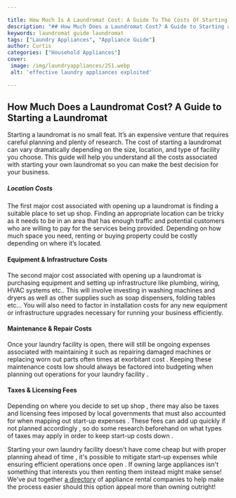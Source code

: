 ```yaml
---

title: How Much Is A Laundromat Cost: A Guide To The Costs Of Starting A Laundromat
description: "## How Much Does a Laundromat Cost? A Guide to Starting a Laundromat...continue on"
keywords: laundromat guide laundromat
tags: ["Laundry Appliances", "Appliance Guide"]
author: Curtis
categories: ["Household Appliances"]
cover: 
 image: /img/laundryappliances/251.webp
 alt: 'effective laundry appliances exploited'

---
```


## How Much Does a Laundromat Cost? A Guide to Starting a Laundromat 

Starting a laundromat is no small feat. It’s an expensive venture that requires careful planning and plenty of research. The cost of starting a laundromat can vary dramatically depending on the size, location, and type of facility you choose. This guide will help you understand all the costs associated with starting your own laundromat so you can make the best decision for your business. 

##### Location Costs 
The first major cost associated with opening up a laundromat is finding a suitable place to set up shop. Finding an appropriate location can be tricky as it needs to be in an area that has enough traffic and potential customers who are willing to pay for the services being provided. Depending on how much space you need, renting or buying property could be costly depending on where it’s located. 

 #### Equipment & Infrastructure Costs 
The second major cost associated with opening up a laundromat is purchasing equipment and setting up infrastructure like plumbing, wiring, HVAC systems etc.. This will involve investing in washing machines and dryers as well as other supplies such as soap dispensers, folding tables etc… You will also need to factor in installation costs for any new equipment or infrastructure upgrades necessary for running your business efficiently. 

 #### Maintenance & Repair Costs 
Once your laundry facility is open, there will still be ongoing expenses associated with maintaining it such as repairing damaged machines or replacing worn out parts often times at exorbitant cost . Keeping these maintenance costs low should always be factored into budgeting when planning out operations for your laundry facility . 

 #### Taxes & Licensing Fees 
Depending on where you decide to set up shop , there may also be taxes and licensing fees imposed by local governments that must also accounted for when mapping out start-up expenses . These fees can add up quickly if not planned accordingly , so do some research beforehand on what types of taxes may apply in order to keep start-up costs down . 

 Starting your own laundry facility doesn't have come cheap but with proper planning ahead of time , it's possible to mitigate start-up expenses while ensuring efficient operations once open . If owning large appliances isn't something that interests you then renting them instead might make sense! We've put together [a directory](./pages/appliance-rental) of appliance rental companies to help make the process easier should this option appeal more than owning outright!
